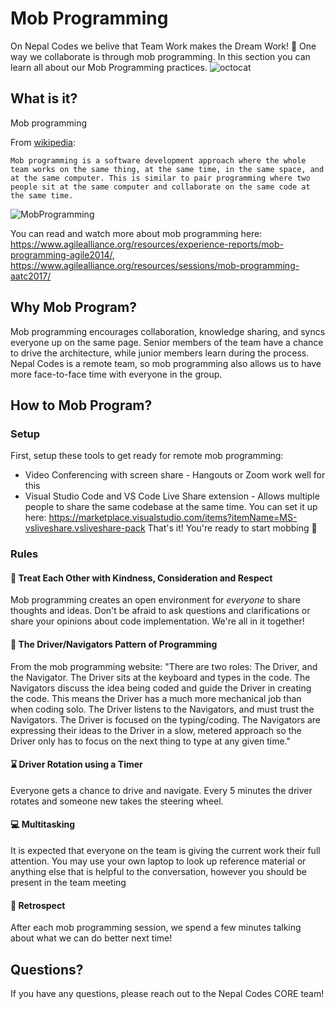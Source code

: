 # Mob Programming
On Nepal Codes we belive that Team Work makes the Dream Work! :raised_hands:
One way we collaborate is through mob programming. In this section you can learn all about our Mob Programming practices.
![octocat](https://octodex.github.com/images/benevocats.png)

## What is it?

Mob programming

From [wikipedia](https://en.wikipedia.org/wiki/Mob_programming):
```
Mob programming is a software development approach where the whole team works on the same thing, at the same time, in the same space, and at the same computer. This is similar to pair programming where two people sit at the same computer and collaborate on the same code at the same time.
```
![MobProgramming](https://upload.wikimedia.org/wikipedia/commons/3/31/Mob_prog.jpg)

You can read and watch more about mob programming here: https://www.agilealliance.org/resources/experience-reports/mob-programming-agile2014/, https://www.agilealliance.org/resources/sessions/mob-programming-aatc2017/


## Why Mob Program?

Mob programming encourages collaboration, knowledge sharing, and syncs everyone up on the same page. Senior members of the team have a chance to drive the architecture, while junior members learn during the process. Nepal Codes is a remote team, so mob programming also allows us to have more face-to-face time with everyone in the group.

## How to Mob Program?

### Setup
First, setup these tools to get ready for remote mob programming:
* Video Conferencing with screen share - Hangouts or Zoom work well for this
* Visual Studio Code and VS Code Live Share extension - Allows multiple people to share the same codebase at the same time. You can set it up here: https://marketplace.visualstudio.com/items?itemName=MS-vsliveshare.vsliveshare-pack
That's it! You're ready to start mobbing :tada:

### Rules
#### :hugs: Treat Each Other with Kindness, Consideration and Respect
Mob programming creates an open environment for _everyone_ to share thoughts and ideas. Don't be afraid to ask questions and clarifications or share your opinions about code implementation. We're all in it together!

#### :handshake:	The Driver/Navigators Pattern of Programming
From the mob programming website:
"There are two roles: The Driver, and the Navigator. The Driver sits at the keyboard and types in the code. The Navigators discuss the idea being coded and guide the Driver in creating the code. This means the Driver has a much more mechanical job than when coding solo. The Driver listens to the Navigators, and must trust the Navigators. The Driver is focused on the typing/coding. The Navigators are expressing their ideas to the Driver in a slow, metered approach so the Driver only has to focus on the next thing to type at any given time."

#### :hourglass: Driver Rotation using a Timer
Everyone gets a chance to drive and navigate. Every 5 minutes the driver rotates and someone new takes the steering wheel.

#### :computer:	Multitasking
It is expected that everyone on the team is giving the current work their full attention. You may use your own laptop to look up reference material or anything else that is helpful to the conversation, however you should be present in the team meeting

#### :thinking: Retrospect
After each mob programming session, we spend a few minutes talking about what we can do better next time!

## Questions?
If you have any questions, please reach out to the Nepal Codes CORE team!
